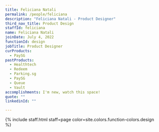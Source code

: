 ```yaml
---
title: Feliciana Natali
permalink: /people/feliciana
description: "Feliciana Natali - Product Designer"
third_nav_title: Product Design
staffId: feliciana
name: Feliciana Natali
joinDate: July 4, 2022
functionId: design
jobTitle: Product Designer
curProducts:
  - PaySG
pastProducts:
  - Healthtech
  - Redeem
  - Parking.sg
  - PaySG
  - Queue
  - Vault
accomplishments: I'm new, watch this space!
quote: ""
linkedinId: ""

---
```


{% include staff.html staff=page color=site.colors.function-colors.design %}
